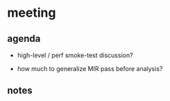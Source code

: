 # meeting

## agenda

- high-level / perf smoke-test discussion?

- how much to generalize MIR pass before analysis? 

## notes

